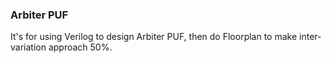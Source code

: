 ### Arbiter PUF
It's for using Verilog to design Arbiter PUF, then do Floorplan to make inter-variation approach 50%.
